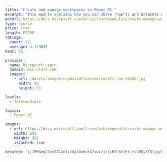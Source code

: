 ```yaml
---
title: "Create and manage workspaces in Power BI "
excerpt: "This module explains how you can share reports and datasets with your users and how to create a deployment strategy that makes sense for you and your organization. Furthermore, you will learn about data lineage in Microsoft Power BI."
webUrl: https://docs.microsoft.com/en-us/learn/modules/create-manage-workspaces-power-bi/
type: course
price: Free
length: PT29M
ratings:
  count: 711
  average: 4.746835
heat: 55

provider:
  name: Microsoft Learn
  domain: microsoft.com
  images:
    - url: /assets/images/organizations/microsoft.com-50x50.jpg
      width: 50
      height: 50

levels:
  - Intermediate

topics:
  - Power BI

images:
  - url: https://docs.microsoft.com/learn/achievements/create-manage-workspaces-power-bi-social.png
    width: 643
    height: 321
    isCached: true

secured: "jjIMW8vq28cy2Z1XdjszOgl8w6xkG7swizjz/LHTnSmlPt1+s8DKykT8tyq/WO3ciUOEUxARHk1Z/u5f55SVg4NasH2+r+N2JjPBLkj47xwPbJp+oiILwDYTI64aUcyqCVXd6FfTgANQfZiCFXYuLTbJ9087L70FyUV3jkanJ3W2NSmz2ZaNEqQ/oQcvsN5pnK7brBSE9CJqEKmvjJQb61lcgZTZgFkOVcp7pBHqOVB3CCqQx2uPs2J22fMoZ+ZTYOM3vP1cLggivShMUBAlT+IT8XJKUz8xhyfy7D4BwdvIw0yj9GdQDP0WOtz/gAHiJZ6md6Hz3M1BA6hRZlCicC/hIdWbKOB99YqwIOhDv/ytkzhtiQcUKPenFXhKCspHqe93EQl3XxQb3ChNSYFDm3D47I8TX7kdqUo7oDoUmWo=;GjUGL52mgmjhlqYeejZfLA=="
---
```


